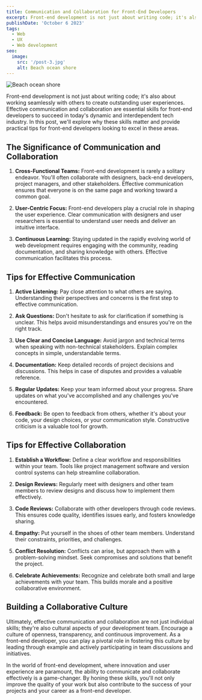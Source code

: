 ```yaml
---
title: Communication and Collaboration for Front-End Developers
excerpt: Front-end development is not just about writing code; it's also about working seamlessly with others to create outstanding user experiences.
publishDate: 'October 6 2023'
tags:
  - Web
  - UX
  - Web development
seo:
  image:
    src: '/post-3.jpg'
    alt: Beach ocean shore
---
```


![Beach ocean shore](/post-3.jpg)

Front-end development is not just about writing code; it's also about working seamlessly with others to create outstanding user experiences. Effective communication and collaboration are essential skills for front-end developers to succeed in today's dynamic and interdependent tech industry. In this post, we'll explore why these skills matter and provide practical tips for front-end developers looking to excel in these areas.

## The Significance of Communication and Collaboration

1. **Cross-Functional Teams:** Front-end development is rarely a solitary endeavor. You'll often collaborate with designers, back-end developers, project managers, and other stakeholders. Effective communication ensures that everyone is on the same page and working toward a common goal.

2. **User-Centric Focus:** Front-end developers play a crucial role in shaping the user experience. Clear communication with designers and user researchers is essential to understand user needs and deliver an intuitive interface.

3. **Continuous Learning:** Staying updated in the rapidly evolving world of web development requires engaging with the community, reading documentation, and sharing knowledge with others. Effective communication facilitates this process.

## Tips for Effective Communication

1. **Active Listening:** Pay close attention to what others are saying. Understanding their perspectives and concerns is the first step to effective communication.

2. **Ask Questions:** Don't hesitate to ask for clarification if something is unclear. This helps avoid misunderstandings and ensures you're on the right track.

3. **Use Clear and Concise Language:** Avoid jargon and technical terms when speaking with non-technical stakeholders. Explain complex concepts in simple, understandable terms.

4. **Documentation:** Keep detailed records of project decisions and discussions. This helps in case of disputes and provides a valuable reference.

5. **Regular Updates:** Keep your team informed about your progress. Share updates on what you've accomplished and any challenges you've encountered.

6. **Feedback:** Be open to feedback from others, whether it's about your code, your design choices, or your communication style. Constructive criticism is a valuable tool for growth.

## Tips for Effective Collaboration

1. **Establish a Workflow:** Define a clear workflow and responsibilities within your team. Tools like project management software and version control systems can help streamline collaboration.

2. **Design Reviews:** Regularly meet with designers and other team members to review designs and discuss how to implement them effectively.

3. **Code Reviews:** Collaborate with other developers through code reviews. This ensures code quality, identifies issues early, and fosters knowledge sharing.

4. **Empathy:** Put yourself in the shoes of other team members. Understand their constraints, priorities, and challenges.

5. **Conflict Resolution:** Conflicts can arise, but approach them with a problem-solving mindset. Seek compromises and solutions that benefit the project.

6. **Celebrate Achievements:** Recognize and celebrate both small and large achievements with your team. This builds morale and a positive collaborative environment.

## Building a Collaborative Culture

Ultimately, effective communication and collaboration are not just individual skills; they're also cultural aspects of your development team. Encourage a culture of openness, transparency, and continuous improvement. As a front-end developer, you can play a pivotal role in fostering this culture by leading through example and actively participating in team discussions and initiatives.

In the world of front-end development, where innovation and user experience are paramount, the ability to communicate and collaborate effectively is a game-changer. By honing these skills, you'll not only improve the quality of your work but also contribute to the success of your projects and your career as a front-end developer.
